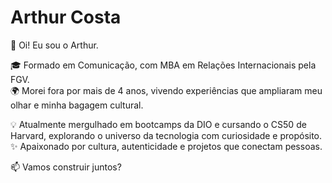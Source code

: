 # Arthur Costa

👋 Oi! Eu sou o Arthur.

🎓 Formado em Comunicação, com MBA em Relações Internacionais pela FGV.  
🌍 Morei fora por mais de 4 anos, vivendo experiências que ampliaram meu olhar e minha bagagem cultural.

💡 Atualmente mergulhado em bootcamps da DIO e cursando o CS50 de Harvard, explorando o universo da tecnologia com curiosidade e propósito.  
✨ Apaixonado por cultura, autenticidade e projetos que conectam pessoas.

📫 Vamos construir juntos?

